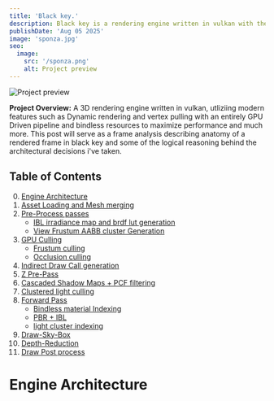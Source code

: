 ```yaml
---
title: 'Black key.'
description: Black key is a rendering engine written in vulkan with the goal of building out a modern and modular framework for my experiments in realtime rendering and computer graphics.
publishDate: 'Aug 05 2025'
image: 'sponza.jpg'
seo:
  image:
    src: '/sponza.png'
    alt: Project preview
---
```


![Project preview](/sponza.png)


**Project Overview:**
A 3D rendering engine written in vulkan, utliziing modern features such as Dynamic rendering and vertex pulling with an entirely GPU Driven pipeline and bindless resources to maximize performance and much more.
This post will serve as a frame analysis describing anatomy of a rendered frame in black key and some of the logical reasoning behind the architectural decisions i've taken.

## Table of Contents
0. [Engine Architecture](#engine-architecture)
1. [Asset Loading and Mesh merging](#gpu-driven-preparation)
2. [Pre-Process passes](#pre-process-passes)
    - [IBL irradiance map and brdf lut generation](#ibl-setup)
    - [View Frustum AABB cluster Generation](#cluster-generation)
3. [GPU Culling](#compute-cull)
    - [Frustum culling](#frustum-cull)
    - [Occlusion culling](#occlusion-cull)
4. [Indirect Draw Call generation](#Indirect-draw-command-recording)
5. [Z Pre-Pass](#z-pre-pass)
6. [Cascaded Shadow Maps + PCF filtering](#csm)
7. [Clustered light culling](#clustered-light-culling)
8. [Forward Pass](#forward-pass)
    - [Bindless material Indexing](#material-indexing)
    - [PBR + IBL](#pbr-and-ibl)
    - [light cluster indexing](#clustered-shading)
8. [Draw-Sky-Box](#draw-sky-box)
9. [Depth-Reduction](#depth-reduce)
10. [Draw Post process](#draw-post-process)

# Engine Architecture